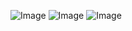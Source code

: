 ![Image](https://github.com/user-attachments/assets/2e44d81f-284b-45e4-9dd0-2fa8791d9e25)
![Image](https://github.com/user-attachments/assets/00beef07-caa6-494e-80d3-45aae158d953)
![Image](https://github.com/user-attachments/assets/06a0316f-6b41-4cb7-ad2c-3f65e18d1cfe)
